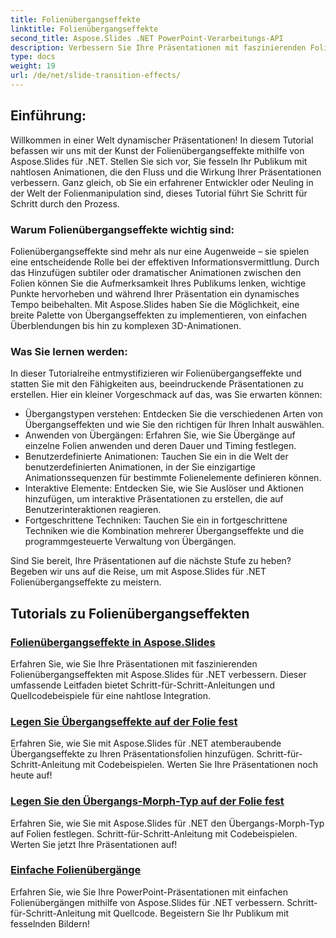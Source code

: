 ```yaml
---
title: Folienübergangseffekte
linktitle: Folienübergangseffekte
second_title: Aspose.Slides .NET PowerPoint-Verarbeitungs-API
description: Verbessern Sie Ihre Präsentationen mit faszinierenden Folienübergangseffekten mit Aspose.Slides für .NET. Erfahren Sie, wie Sie Folien dynamische Animationen hinzufügen, um ein ansprechendes Seherlebnis zu erzielen.
type: docs
weight: 19
url: /de/net/slide-transition-effects/
---
```


## Einführung:

Willkommen in einer Welt dynamischer Präsentationen! In diesem Tutorial befassen wir uns mit der Kunst der Folienübergangseffekte mithilfe von Aspose.Slides für .NET. Stellen Sie sich vor, Sie fesseln Ihr Publikum mit nahtlosen Animationen, die den Fluss und die Wirkung Ihrer Präsentationen verbessern. Ganz gleich, ob Sie ein erfahrener Entwickler oder Neuling in der Welt der Folienmanipulation sind, dieses Tutorial führt Sie Schritt für Schritt durch den Prozess.

### Warum Folienübergangseffekte wichtig sind:

Folienübergangseffekte sind mehr als nur eine Augenweide – sie spielen eine entscheidende Rolle bei der effektiven Informationsvermittlung. Durch das Hinzufügen subtiler oder dramatischer Animationen zwischen den Folien können Sie die Aufmerksamkeit Ihres Publikums lenken, wichtige Punkte hervorheben und während Ihrer Präsentation ein dynamisches Tempo beibehalten. Mit Aspose.Slides haben Sie die Möglichkeit, eine breite Palette von Übergangseffekten zu implementieren, von einfachen Überblendungen bis hin zu komplexen 3D-Animationen.

### Was Sie lernen werden:

In dieser Tutorialreihe entmystifizieren wir Folienübergangseffekte und statten Sie mit den Fähigkeiten aus, beeindruckende Präsentationen zu erstellen. Hier ein kleiner Vorgeschmack auf das, was Sie erwarten können:

- Übergangstypen verstehen: Entdecken Sie die verschiedenen Arten von Übergangseffekten und wie Sie den richtigen für Ihren Inhalt auswählen.
- Anwenden von Übergängen: Erfahren Sie, wie Sie Übergänge auf einzelne Folien anwenden und deren Dauer und Timing festlegen.
- Benutzerdefinierte Animationen: Tauchen Sie ein in die Welt der benutzerdefinierten Animationen, in der Sie einzigartige Animationssequenzen für bestimmte Folienelemente definieren können.
- Interaktive Elemente: Entdecken Sie, wie Sie Auslöser und Aktionen hinzufügen, um interaktive Präsentationen zu erstellen, die auf Benutzerinteraktionen reagieren.
- Fortgeschrittene Techniken: Tauchen Sie ein in fortgeschrittene Techniken wie die Kombination mehrerer Übergangseffekte und die programmgesteuerte Verwaltung von Übergängen.

Sind Sie bereit, Ihre Präsentationen auf die nächste Stufe zu heben? Begeben wir uns auf die Reise, um mit Aspose.Slides für .NET Folienübergangseffekte zu meistern.

## Tutorials zu Folienübergangseffekten
### [Folienübergangseffekte in Aspose.Slides](./slide-transition-effects/)
Erfahren Sie, wie Sie Ihre Präsentationen mit faszinierenden Folienübergangseffekten mit Aspose.Slides für .NET verbessern. Dieser umfassende Leitfaden bietet Schritt-für-Schritt-Anleitungen und Quellcodebeispiele für eine nahtlose Integration.
### [Legen Sie Übergangseffekte auf der Folie fest](./set-transition-effects/)
Erfahren Sie, wie Sie mit Aspose.Slides für .NET atemberaubende Übergangseffekte zu Ihren Präsentationsfolien hinzufügen. Schritt-für-Schritt-Anleitung mit Codebeispielen. Werten Sie Ihre Präsentationen noch heute auf! 
### [Legen Sie den Übergangs-Morph-Typ auf der Folie fest](./set-transition-morph-type/)
Erfahren Sie, wie Sie mit Aspose.Slides für .NET den Übergangs-Morph-Typ auf Folien festlegen. Schritt-für-Schritt-Anleitung mit Codebeispielen. Werten Sie jetzt Ihre Präsentationen auf! 
### [Einfache Folienübergänge](./simple-slide-transitions/)
Erfahren Sie, wie Sie Ihre PowerPoint-Präsentationen mit einfachen Folienübergängen mithilfe von Aspose.Slides für .NET verbessern. Schritt-für-Schritt-Anleitung mit Quellcode. Begeistern Sie Ihr Publikum mit fesselnden Bildern!